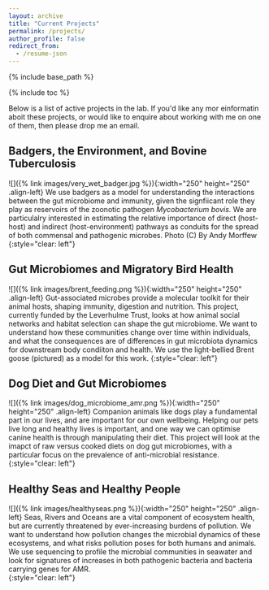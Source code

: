 ```yaml
---
layout: archive
title: "Current Projects"
permalink: /projects/
author_profile: false
redirect_from:
  - /resume-json
---
```


{% include base_path %}

{% include toc %}

Below is a list of active projects in the lab. If you'd like any mor einformatin aboit these projects, or would like to enquire about working with me on one of them, then please drop me an email. 

## Badgers, the Environment, and Bovine Tuberculosis
![]({% link images/very_wet_badger.jpg %}){:width="250" height="250" .align-left}
We use badgers as a model for understanding the interactions between the gut microbiome and immunity, given the signfiicant role they play as reservoirs of the zoonotic pathogen _Mycobacterium bovis_. We are particulalry interested in estimating the relative importance of direct (host-host) and indirect (host-environment) pathways as conduits for the spread of both commensal and pathogenic microbes. 
Photo (C) By Andy Morffew 
{:style="clear: left"}




## Gut Microbiomes and Migratory Bird Health
![]({% link images/brent_feeding.png %}){:width="250" height="250" .align-left}
Gut-associated microbes provide a molecular toolkit for their animal hosts, shaping immunity, digestion and nutrition. This project, currently funded by the Leverhulme Trust, looks at how animal social networks and habitat selection can shape the gut microbiome. We want to understand how these communities change over time within individuals, and what the consequences are of differences in gut microbiota dynamics for downstream body condiiton and health. We use the light-bellied Brent goose (pictured) as a model for this work. 
{:style="clear: left"}




## Dog Diet and Gut Microbiomes
![]({% link images/dog_microbiome_amr.png %}){:width="250" height="250" .align-left}
Companion animals like dogs play a fundamental part in our lives, and are important for our own wellbeing. Helping our pets live long and healthy lives is important, and one way we can optimise canine health is through manipulating their diet. This project will look at the imapct of raw versus cooked diets on dog gut microbiomes, with a particular focus on the prevalence of anti-microbial resistance. 
{:style="clear: left"}




## Healthy Seas and Healthy People
![]({% link images/healthyseas.png %}){:width="250" height="250" .align-left}
Seas, Rivers and Oceans are a vital component of ecosystem health, but are currently threatened by ever-increasing burdens of pollution. We want to understand how pollution changes the microbial dynamics of these ecosystems, and what risks pollution poses for both humans and animals. We use sequencing to profile the microbial communities in seawater and look for signatures of increases in both pathogenic bacteria and bacteria carrying genes for AMR.   
{:style="clear: left"}
